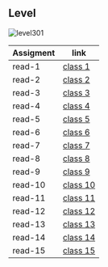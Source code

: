 ## Level 

![level301](https://upload.wikimedia.org/wikipedia/commons/thumb/4/49/Bundesstra%C3%9Fe_301_number.svg/1280px-Bundesstra%C3%9Fe_301_number.svg.png)


| Assigment        | link                     |
| -----------------| -------------------------|
| read-1           | [class 1](/read-1.md)    |
| read-2           | [class 2](/read-2.md)    | 
| read-3           | [class 3](/read-3.md)    |
| read-4           | [class 4](/read-4.md)    |
| read-5           | [class 5](/read-5.md)    |
| read-6           | [class 6](/read-6.md)    |
| read-7           | [class 7](/read-7.md)    |
| read-8           | [class 8](/read-8.md)    | 
| read-9           | [class 9](/read-9.md)    |
| read-10          | [class 10](/read-10.md)  |
| read-11          | [class 11](/read-11.md)  |
| read-12          | [class 12](/read-12.md)  |
| read-13          | [class 13](/read-13.md)  |
| read-14          | [class 14](/read-14.md)  |
| read-15          | [class 15](/read-15.md)  |